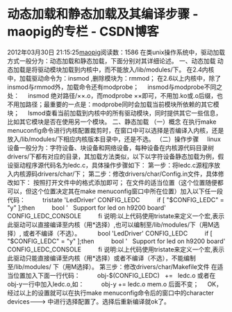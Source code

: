 # 动态加载和静态加载及其编译步骤 - maopig的专栏 - CSDN博客
2012年03月30日 21:15:25[maopig](https://me.csdn.net/maopig)阅读数：1586
在类unix操作系统中，驱动加载方式一般分为：动态加载和静态加载，下面分别对其详细论述。
一、动态加载
动态加载是将驱动模块加载到内核中，而不能放入/lib/modules/下。
在2.4内核中，加载驱动命令为：insmod ,删除模块为：rmmod；
在2.6以上内核中，除了insmod与rmmod外，加载命令还有modprobe；
    insmod与modprobe不同之处：
    insmod 绝对路径/××.o，而modprobe ××即可，不用加.ko或.o后缀，也不用加路径；最重要的一点是：modprobe同时会加载当前模块所依赖的其它模块；
    lsmod查看当前加载到内核中的所有驱动模块，同时提供其它一些信息，比如其它模块是否在使用另一个模块。
二、静态加载
（一）概念
在执行make menuconfig命令进行内核配置裁剪时，在窗口中可以选择是否编译入内核，还是放入/lib/modules/下相应内核版本目录中，还是不选。
（二）操作步骤
    linux设备一般分为：字符设备、块设备和网络设备，每种设备在内核源代码目录树drivers/下都有对应的目录，其加载方法类似，以下以字符设备静态加载为例，假设驱动程序源代码名为ledc.c，具体操作步骤如下：
第一步：将ledc.c源程序放入内核源码drivers/char/下；
第二步：修改drivers/char/Config.in文件，具体修改如下：
按照打开文件中的格式添加即可；
在文件的适当位置（这个位置随便都可以，但这个位置决定其在make menuconfig窗口中所在位置）加入以下任一段代码：
         tristate 'LedDriver' CONFIG_LEDC
         if [ "$CONFIG_LEDC" = "y" ];then
         bool '   Support for led on h9200 board' CONFIG_LEDC_CONSOLE
         fi
说明:以上代码使用tristate来定义一个宏,表示此驱动可以直接编译至内核（用*选择）,也可以编制至/lib/modules/下（用M选择）,
或者不编译（不选）。
         bool 'LedDriver' CONFIG_LEDC
         if [ "$CONFIG_LEDC" = "y" ];then
         bool '   Support for led on h9200 board' CONFIG_LEDC_CONSOLE
         fi
说明:以上代码使用tristate来定义一个宏,表示此驱动只能直接编译至内核（用*选择）或者不编译（不选），不能编制至/lib/modules/
下（用M选择）。
第三步：修改drivers/char/Makefile文件
在适当位置加入下面一行代码：
         obj-$(CONFIG_LEDC)   +=   ledc.o
或者在obj-y一行中加入ledc.o,如：
         obj-y += ledc.o mem.o
后面不变；
    OK，经过以上的设置就可以在执行make menuconfig命令后的窗口中的character devices--->
中进行选择配置了。选择后重新编译就ok了。

